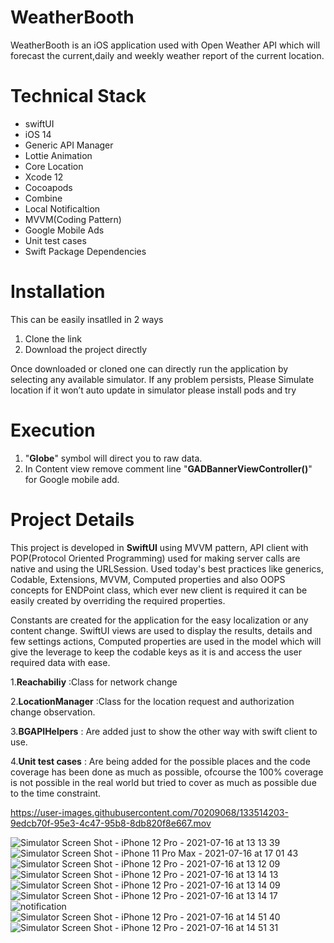 
# WeatherBooth
 
WeatherBooth is an iOS application used with Open Weather API which will forecast the  current,daily and weekly weather report of the current location.

# Technical Stack

- swiftUI
- iOS 14
- Generic API Manager
- Lottie Animation
- Core Location
- Xcode 12
- Cocoapods
- Combine
- Local Notificaltion
- MVVM(Coding Pattern)
- Google Mobile Ads
- Unit test cases
- Swift Package Dependencies

# Installation

This can be easily insatlled in 2 ways

1. Clone the link
2. Download the project directly

Once downloaded or cloned one can directly run the application by selecting any available simulator. 
If any problem persists, 
    Please Simulate location if it won’t auto update in simulator
    please install pods and try
    
# Execution

1. "**Globe**" symbol will direct you to raw data.
2. In Content view remove comment line "**GADBannerViewController()**" for Google mobile add.
    

# Project Details

This project is developed in **SwiftUI** using MVVM pattern, API client with POP(Protocol Oriented Programming) used for making server calls are native and using the URLSession. Used today's best practices like generics, Codable, Extensions, MVVM, Computed properties and also OOPS concepts for ENDPoint class, which ever new client is required it can be easily created by overriding the required properties.

Constants are created for the application for the easy localization or any content change. SwiftUI views are used to display the results, details and few settings actions, Computed properties are used in the model which will give the leverage to keep the codable keys as it is and access the user required data with ease.

1.**Reachabiliy** :Class for network change 

2.**LocationManager** :Class for the location request and authorization change observation.

3.**BGAPIHelpers** : Are added just to show the other way with swift client to use.

4.**Unit test cases** : Are being added for the possible places and the code coverage has been done as much as possible, ofcourse the 100% coverage is not possible in the real world but tried to cover as much as possible due to the time constraint.


https://user-images.githubusercontent.com/70209068/133514203-9edcb70f-95e3-4c47-95b8-8db820f8e667.mov



![Simulator Screen Shot - iPhone 12 Pro - 2021-07-16 at 13 13 39](https://user-images.githubusercontent.com/70209068/125987970-f87005b2-8c70-40ff-b6be-299fb5c0091d.png)
![Simulator Screen Shot - iPhone 11 Pro Max - 2021-07-16 at 17 01 43](https://user-images.githubusercontent.com/70209068/126008131-933271a4-d36b-45c5-bc53-eba771793fd8.png)
![Simulator Screen Shot - iPhone 12 Pro - 2021-07-16 at 13 12 09](https://user-images.githubusercontent.com/70209068/125987998-32807b25-c743-43a7-abd0-d8e1ff014bb9.png)
![Simulator Screen Shot - iPhone 12 Pro - 2021-07-16 at 13 14 13](https://user-images.githubusercontent.com/70209068/125988005-12264a24-18d2-44ed-9495-14fbab95a9cd.png)
![Simulator Screen Shot - iPhone 12 Pro - 2021-07-16 at 13 14 09](https://user-images.githubusercontent.com/70209068/125988011-81463d35-dc5d-4c29-a9a3-0f2975928a6e.png)
![Simulator Screen Shot - iPhone 12 Pro - 2021-07-16 at 13 14 17](https://user-images.githubusercontent.com/70209068/125988017-f9211b0e-4f8e-4aaf-b075-ec1d8e68812c.png)
![notification](https://user-images.githubusercontent.com/70209068/126001170-da0b7a07-9d36-42c8-a1df-c892ad9ddd92.png)
![Simulator Screen Shot - iPhone 12 Pro - 2021-07-16 at 14 51 40](https://user-images.githubusercontent.com/70209068/126001191-20b0fed9-28ee-4773-a1b8-73f6908400b8.png)
![Simulator Screen Shot - iPhone 12 Pro - 2021-07-16 at 14 51 31](https://user-images.githubusercontent.com/70209068/126001197-7acff315-e517-4acd-9209-e428900ea481.png)

